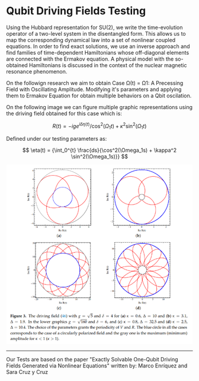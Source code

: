 # Qubit Driving Fields Testing

Using the Hubbard representation for SU(2), we write the time-evolution operator of a
two-level system in the disentangled form. This allows us to map the corresponding dynamical law
into a set of nonlinear coupled equations. In order to find exact solutions, we use an inverse approach
and find families of time-dependent Hamiltonians whose off-diagonal elements are connected with
the Ermakov equation. A physical model with the so-obtained Hamiltonians is discussed in the
context of the nuclear magnetic resonance phenomenon.

On the followign research we aim to obtain Case Ω(t) = Ω1: A Precessing Field with Oscillating Amplitude. 
Modifying it's parameters and applying them to Ermakov Equation for obtain multiple behaviors on a Qbit oscilation. 

On the following image we can figure multiple graphic representations using the driving field obtained for this case which is:

$$
R(t) = -i g e^{i\delta \eta(t)} / \cos^2(\Omega_1 t) + \kappa^2 \sin^2(\Omega_1 t)
$$

Defined under our testing parameters as: 

$$
\eta(t) = {\int_0^{t} \frac{ds}{\cos^2(\Omega_1s) + \kappa^2 \sin^2(\Omega_1s)}}
$$

<p align="left"> <img src="img\paperExamples\graficasPaper.png"/> </p>

__________________________________________________________________________________________________________

Our Tests are based on the paper "Exactly Solvable One-Qubit Driving Fields Generated
via Nonlinear Equations" 
written by:  Marco Enríquez and Sara Cruz y Cruz



